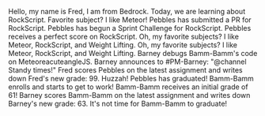 Hello, my name is Fred, I am from Bedrock.
Today, we are learning about RockScript.
Favorite subject? I like Meteor!
Pebbles has submitted a PR for RockScript.
Pebbles has begun a Sprint Challenge for RockScript.
Pebbles receives a perfect score on RockScript.
Oh, my favorite subjects? I like Meteor, RockScript, and Weight Lifting.
Oh, my favorite subjects? I like Meteor, RockScript, and Weight Lifting.
Barney debugs Bamm-Bamm's code on MeteoreacuteangleJS.
Barney announces to #PM-Barney: "@channel Standy times!"
Fred scores Pebbles on the latest assignment and writes down Fred's new grade: 99.
Huzzah! Pebbles has graduated!
Bamm-Bamm enrolls and starts to get to work! Bamm-Bamm receives an initial grade of 61!
Barney scores Bamm-Bamm on the latest assignment and writes down Barney's new grade: 63.
It's not time for Bamm-Bamm to graduate!
